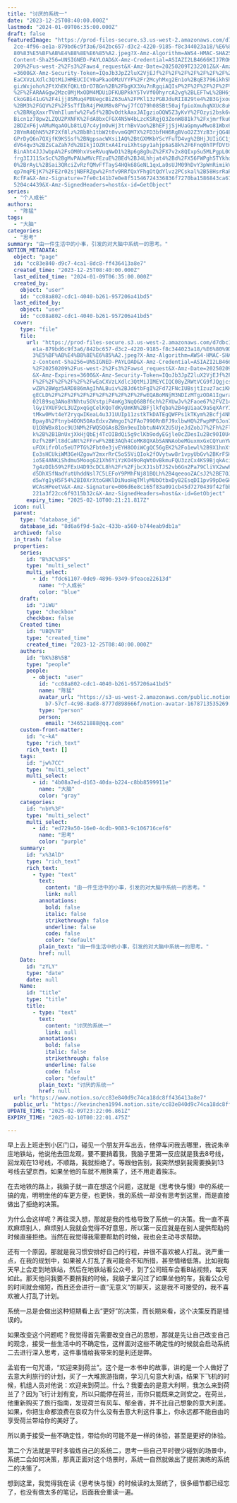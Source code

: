 ```yaml
---
title: "讨厌的系统一"
date: "2023-12-25T08:40:00.000Z"
lastmod: "2024-01-09T06:35:00.000Z"
draft: false
featuredImage: "https://prod-files-secure.s3.us-west-2.amazonaws.com/d7dbc101-8\
  2ce-4f96-ae1a-879bd6c9f3a6/842bc657-d3c2-4220-9185-f8c344023a18/%E6%80%9D%E8%\
  80%83%E5%BF%AB%E4%B8%8E%E6%85%A2.jpeg?X-Amz-Algorithm=AWS4-HMAC-SHA256&X-Amz-\
  Content-Sha256=UNSIGNED-PAYLOAD&X-Amz-Credential=ASIAZI2LB4666KIJ7ROH%2F20250\
  209%2Fus-west-2%2Fs3%2Faws4_request&X-Amz-Date=20250209T232201Z&X-Amz-Expires\
  =3600&X-Amz-Security-Token=IQoJb3JpZ2luX2VjEJf%2F%2F%2F%2F%2F%2F%2F%2F%2F%2Fw\
  EaCXVzLXdlc3QtMiJHMEUCICY0aPkaoOMzUYYF%2Fr2McyhMxg2En1o%2BqE3796ikhSh6AiEAkKM\
  gizWxjoho%2FtXhEKfQKLtDrO7BGn%2B%2FbgKX3Xu7nRgqiAQIsP%2F%2F%2F%2F%2F%2F%2F%2F\
  %2F%2FARAAGgw2Mzc0MjMxODM4MDUiDFKUBPkkY5TvVf00hyrcA2vg%2BLEFTwL%2BH6jmIdOvuYp\
  CkoGBi41uG%2F4ijj8SMuq4PBUegcBiZ63uA%2FPKl13zPGBJduRII829te4%2B3Gjxoubu8Y2PqB\
  %2BM3%2FGQV%2F%2F5sTfIbR4jPWUM8v8FYwj7fCQ79h08SBt50ajfpioXmuhqNXUc8uKbNiIphTA\
  c%2BRKgXaxrTVmhIlumfw%2Fw5f%2BDvOdtkAaxJAIgzioOQW5Z3yKvY%2FOzyi2bsk6v%2FPbH%2\
  Bicn1z78pw2LZQU2PXNFK%2FdA8bxCFGX4N5W4bLzcKSRqjQ3ZonW881k7%2Fxjmrfku6eG4URl8%\
  2BDZxF6jvAMuMqaAOLb8tLQ7c4yjmOvHj3trhBvVao%2BhEFjjSjHUaGpmywMwo81Wbx6OVS%2Bh%\
  2BYmR4QhN5%2F2Xf8lz%2BbBh1tbW2t0vvmGQM7X%2FD3bfHH6RgBVoO2Z3YzB3rjQG4EdBAw5F1u\
  GPrDyQ6n7QXjfK9KSSsf%2BNgpsacWXsi1AQ%2BtGXMKbYScYFuTD4vg%2BHjJUIiGC1jX08MAcVd\
  dV64qv3%2BZsCaZah7d%2BIkjIOZRtxA4IruiXhtspy1ahjp6aS8k%2F6Fnq0hTPfDVtHKQbExu%2\
  BinAht4JJJwbpA%2FsOM0hxVseRVuqNwD1%2Bp6g8gDuZ%2FX7v2x8QIxpSu5MLPgpL0GOqUB8ICd\
  frg3IJ11SxScC%2BgMvPAUwMVcFEzuE%2BEd%2BJ4Lhhjat4%2Bd%2FX56FWPgh5TYkhdDASSyiZx\
  0%2BrAyL%2BSai3QRciZvRzfQMvFfTayS4HQk68GeNL1qxLa0sUJM09hDvY3pWnRimikVDxNmRDxv\
  qp7mqPEjK7%2FE2r02sjNBFRZgw%2Fnfv9RRfQxYFhgOtQdYlvz2PCskal%2B58HsrRaPE7et4phv\
  RcfFa&X-Amz-Signature=7fe0c141b7e0e8f51546724336836f7270ba1586843ca674734cf55\
  5204c4439&X-Amz-SignedHeaders=host&x-id=GetObject"
series:
  - "个人成长"
authors:
  - "陈猛"
tags:
  - "大脑"
categories:
  - "思考"
summary: "由一件生活中的小事，引发的对大脑中系统一的思考。"
NOTION_METADATA:
  object: "page"
  id: "cc83e840-d9c7-4ca1-8dc8-ff436413a8e7"
  created_time: "2023-12-25T08:40:00.000Z"
  last_edited_time: "2024-01-09T06:35:00.000Z"
  created_by:
    object: "user"
    id: "cc08a802-cdc1-4040-b261-957206a41bd5"
  last_edited_by:
    object: "user"
    id: "cc08a802-cdc1-4040-b261-957206a41bd5"
  cover:
    type: "file"
    file:
      url: "https://prod-files-secure.s3.us-west-2.amazonaws.com/d7dbc101-82ce-4f96-a\
        e1a-879bd6c9f3a6/842bc657-d3c2-4220-9185-f8c344023a18/%E6%80%9D%E8%80%8\
        3%E5%BF%AB%E4%B8%8E%E6%85%A2.jpeg?X-Amz-Algorithm=AWS4-HMAC-SHA256&X-Am\
        z-Content-Sha256=UNSIGNED-PAYLOAD&X-Amz-Credential=ASIAZI2LB4662NXZS5V4\
        %2F20250209%2Fus-west-2%2Fs3%2Faws4_request&X-Amz-Date=20250209T232121Z\
        &X-Amz-Expires=3600&X-Amz-Security-Token=IQoJb3JpZ2luX2VjEJf%2F%2F%2F%2\
        F%2F%2F%2F%2F%2F%2FwEaCXVzLXdlc3QtMiJIMEYCIQC08yZRWtVCG9fJQgjcs9pA89HbS\
        wZB%2BWgz5ARD886mAgIhALBuiv%2BJd6tbFgI%2Fd72FNcIUBsjtIzuz7aciKKoonSMGKo\
        gECLD%2F%2F%2F%2F%2F%2F%2F%2F%2F%2FwEQABoMNjM3NDIzMTgzODA1IgwraagZr3O98\
        02lB9sq3ANo8YNhtuSGVstpiP4mKg3NqQ68Bf6ch%2FXUwJv%2Faoe67%2FVZ14s9d7YbQM\
        lGyiVXUF9cL3UZpxqGgCelKQoTdKyUmKN%2BFjlkfqba%2B4gUiaaC9aSqXArY17kKMz1B5\
        tMkw0Mvt4eY2ryqwIKeaL4u3J1UUIp11zstkTkDATEgQWFPs1kTKym%2Bcfj4NhOng9szoq\
        Bpay8%2Ftnyb4OON5OAxEdxv2WmgoI%2FAo799ORnBFJ9xlbwHQ%2FwpMPGJon7Kb1LvhvW\
        U1O8WBx81oc9U3NM%2FWQSQGAsB2Bn9euIbbtuN4YX2U5UjeJdZobJ7%2Fh%2FlMKZWK3jG\
        k%2B%2B1BnUxjXkHjQbEj4TcOIBdQi5g9clKb9odyEGjle0cZDesIu2Bc90I0U4VChg8SgX\
        Dzf%2BPlt8dCaNt%2FFrwF%2BE3AQh4CoMK8QXAbSANNAobeMGuxmxGxCQYunYW%2BrvUcF\
        uFOXifrOlo5eU7PTG%2Fbt0e3jvEYH8OOiWCgQC56gEK2%2Fo1ewl%2B9X1hnXfaKCGzOj8\
        Eo3sHCUkiWM3GeHZgowY2mxrRrC5oS5ViQIok2fOVytww8r1vpyUbGv%2BKrFSHEKsqbsCg\
        io5E4ANKiShdmu5MoogG21Xh6YiYzKO49oRqWtOvBkmuFQU3zzCx4KS9BjqkAciPvlwEAs6\
        7g4zDIb59%2FExU4D93cDCL8h%2Fr%2FjbcXJ1sbTJS2vb6Gn2Pa79CliVX2wwP%2B64JIm\
        d5DhXSfNadYutUhddNsl7C5LEFoY9PMhFNj81BQLh%2B4qeeooZACsJ2%2BE7OJqXd4CH8T\
        d5wYg1yH5F54%2BI0XrXtoGHKlDiNuoHqTMlyMUbOtbxDy82EsqDI1pv99pDeGHWgB8GU5Z\
        WCAsHPeetV&X-Amz-Signature=006d6e8c165f83a091cb45d7270439f42fbb9402c67c\
        221a3f22cc6f9315b32c&X-Amz-SignedHeaders=host&x-id=GetObject"
      expiry_time: "2025-02-10T00:21:21.817Z"
  icon: null
  parent:
    type: "database_id"
    database_id: "8d6a6f9d-5a2c-433b-a560-b744eab9db1a"
  archived: false
  in_trash: false
  properties:
    series:
      id: "B%3C%3FS"
      type: "multi_select"
      multi_select:
        - id: "fdc61107-0de9-4896-9349-9feace22613d"
          name: "个人成长"
          color: "blue"
    draft:
      id: "JiWU"
      type: "checkbox"
      checkbox: false
    Created time:
      id: "UBQ%7B"
      type: "created_time"
      created_time: "2023-12-25T08:40:00.000Z"
    authors:
      id: "bK%3B%5B"
      type: "people"
      people:
        - object: "user"
          id: "cc08a802-cdc1-4040-b261-957206a41bd5"
          name: "陈猛"
          avatar_url: "https://s3-us-west-2.amazonaws.com/public.notion-static.com/775523\
            b7-57cf-4c98-8ad8-8777d898666f/notion-avatar-1678713535269.png"
          type: "person"
          person:
            email: "346521888@qq.com"
    custom-front-matter:
      id: "c~kA"
      type: "rich_text"
      rich_text: []
    tags:
      id: "jw%7CC"
      type: "multi_select"
      multi_select:
        - id: "4b08a7ed-d163-40da-b224-c8bb8599911e"
          name: "大脑"
          color: "gray"
    categories:
      id: "nbY%3F"
      type: "multi_select"
      multi_select:
        - id: "ed729a50-16e0-4cdb-9083-9c106716cef6"
          name: "思考"
          color: "purple"
    summary:
      id: "x%3AlD"
      type: "rich_text"
      rich_text:
        - type: "text"
          text:
            content: "由一件生活中的小事，引发的对大脑中系统一的思考。"
            link: null
          annotations:
            bold: false
            italic: false
            strikethrough: false
            underline: false
            code: false
            color: "default"
          plain_text: "由一件生活中的小事，引发的对大脑中系统一的思考。"
          href: null
    Date:
      id: "zYLY"
      type: "date"
      date: null
    Name:
      id: "title"
      type: "title"
      title:
        - type: "text"
          text:
            content: "讨厌的系统一"
            link: null
          annotations:
            bold: false
            italic: false
            strikethrough: false
            underline: false
            code: false
            color: "default"
          plain_text: "讨厌的系统一"
          href: null
  url: "https://www.notion.so/cc83e840d9c74ca18dc8ff436413a8e7"
  public_url: "https://kevinchen1994.notion.site/cc83e840d9c74ca18dc8ff436413a8e7"
UPDATE_TIME: "2025-02-09T23:22:06.861Z"
EXPIRY_TIME: "2025-02-10T00:22:01.475Z"

---
```

<link rel="stylesheet" href="https://cdn.jsdelivr.net/npm/katex@0.16.2/dist/katex.min.css" integrity="sha384-bYdxxUwYipFNohQlHt0bjN/LCpueqWz13HufFEV1SUatKs1cm4L6fFgCi1jT643X" crossorigin="anonymous">


早上去上班走到小区门口，碰见一个朋友开车出去，他停车问我去哪里，我说朱辛庄地铁站，他说他去回龙观，要不要捎着我，我脑子里第一反应就是我去8号线，回龙观在13号线，不顺路，我就拒绝了。等跟他告别，我突然想到我需要换到13号线去望京西，如果坐他的车就不用换乘了，还不用走着挨冻。


在去地铁的路上，我脑子就一直在想这个问题，这就是《思考快与慢》中的系统一搞的鬼，明明坐他的车更方便，也更快，我的系统一却没有思考到这里，而是直接做出了拒绝的决策。


为什么会这样呢？再往深入想，那就是我的性格导致了系统一的决策。我一直不喜欢麻烦别人，麻烦别人我就会觉得不好意思，所以第一反应就是在别人提供帮助的时候直接拒绝。当然在我觉得我需要帮助的时候，我也会主动寻求帮助。


还有一个原因，那就是我习惯安排好自己的行程，并很不喜欢被人打乱。说严重一点，在我的规划中，如果被人打乱了我可能会不知所措，甚至情绪低落。比如我每天早上会走到地铁站，然后在地铁站看公众号，到了公司班车会看B站视频，每天如此。那天他问我要不要捎我的时候，我脑子里闪过了如果坐他的车，我看公众号的时间就会缩短，而且还会进行一直“无意义”的聊天，这是我不可接受的，我不喜欢被人打乱了计划。


系统一总是会做出这种短期看上去“更好”的决策，而长期来看，这个决策反而是错误的。


如果改变这个问题呢？我觉得首先需要改变自己的思想，那就是先让自己改变自己的观念，接受一些生活中的不确定性，这样面对这些不确定性的时候就会启动系统二去进行深入思考，这件事情给我带来的是利还是弊。


孟岩有一句咒语，“欢迎来到荷兰”。这个是一本书中的故事，讲的是一个人做好了去意大利旅行的计划，买了一大堆旅游指南，学习几句意大利语，结果下飞机的时候，机组人员对他说：欢迎来到荷兰。什么？我要去的是意大利啊，我怎么来到荷兰了？因为飞行计划有变，所以只能停在荷兰，而你只能既来之则安之。在荷兰，他重新购买了旅行指南，发现荷兰有风车、郁金香，并不比自己想象的意大利差。如果，你把生命都浪费在哀叹为什么没有去意大利这件事上，你永远都不能自由的享受荷兰带给你的美好了。


所以勇于接受一些不确定性，带给你的可能不是一样的体验，甚至是更好的体验。


第二个方法就是平时多锻炼自己的系统二，思考一些自己平时很少碰到的场景中，系统二会如何决策，那真正面对这个场景时，系统一自然就做出了提前演练的系统二的决策了。


想到这里，我觉得我在读《思考快与慢》的时候读的太笼统了，很多细节都已经忘了，也没有做太多的笔记，后面我会重读一遍。

